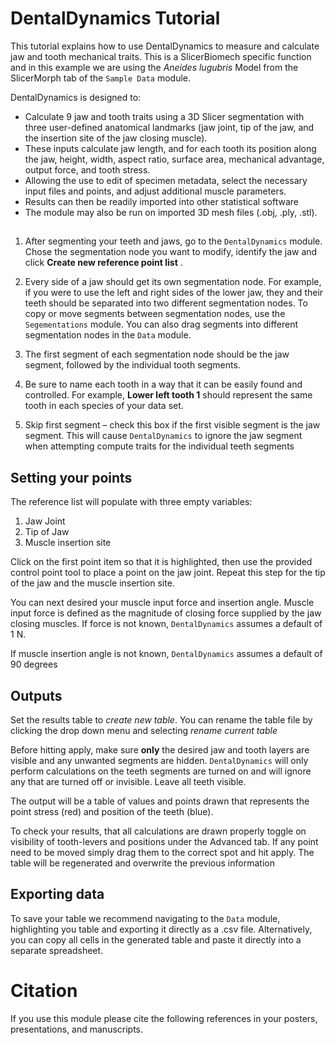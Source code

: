 # DentalDynamics Tutorial

This tutorial explains how to use DentalDynamics to measure and calculate jaw and tooth mechanical traits. This is a SlicerBiomech specific function and in this example we are using the *Aneides lugubris* Model from the SlicerMorph tab of the  `Sample Data`  module.

DentalDynamics is designed to:

-  Calculate 9 jaw and tooth traits using a 3D Slicer segmentation with three user-defined anatomical landmarks (jaw joint, tip of the jaw, and the insertion site of the jaw closing muscle). 
- These inputs  calculate jaw length, and for each tooth its position along the jaw, height, width, aspect ratio, surface area, mechanical advantage, output force, and tooth stress. 
- Allowing the use to edit of specimen metadata, select the necessary input files and points, and adjust additional muscle parameters. 
- Results can then be readily imported into other statistical software 
- The module may also be run on imported 3D mesh files (.obj, .ply, .stl).


## 

1.  After segmenting your teeth and jaws, go to the  `DentalDynamics`  module. Chose the segmentation node you want to modify, identify the jaw and click   **Create new reference point list** .

2.  Every side of a jaw should get its own segmentation node. For example, if you were to use the left and right sides of the lower jaw, they and their teeth should be separated into two different segmentation nodes. To copy or move segments between segmentation nodes, use the `Segementations`  module. You can also drag segments into different segmentation nodes in the `Data`  module.

3. The first segment of each segmentation node should be the jaw segment, followed by the individual tooth segments.

4. Be sure to name each tooth in a way that it can be easily found and controlled. For example, **Lower left tooth 1** should represent the same tooth in each species of your data set.

5. Skip first segment – check this box if the first visible segment is the jaw segment. This will cause `DentalDynamics` to ignore the jaw segment when attempting compute traits for the individual teeth segments

## Setting your points

The reference list will populate with three empty variables: 

 1. Jaw Joint
 2. Tip of Jaw
 3. Muscle insertion site

Click on the first point item so that it is highlighted, then use the provided control point tool to place a point on the jaw joint. Repeat this step for the tip of the jaw and the muscle insertion site. 

You can next desired your muscle input force and insertion angle. Muscle input force is defined as the magnitude of closing force supplied by the jaw closing muscles. If force is not known, `DentalDynamics` assumes a default of 1 N.

 If muscle insertion angle is not known, `DentalDynamics` assumes a default of 90 degrees
 
## Outputs

Set the results table to *create new table*. You can rename the table file by clicking the drop down menu and selecting *rename current table* 

Before hitting apply, make sure  **only** the desired jaw and tooth layers are visible and any unwanted segments are hidden. `DentalDynamics` will only perform calculations on the teeth segments are turned on and will ignore any that are turned off or invisible.  Leave all teeth visible.

The output will be a table of values and points drawn that represents the point stress (red) and position of the teeth (blue). 

To check your results, that all calculations are drawn properly toggle on visibility of tooth-levers and positions under the Advanced tab. If any point need to be moved simply drag them to the correct spot and hit apply. The table will be regenerated and overwrite the previous information

## Exporting data

To save your table we recommend navigating to the `Data` module, highlighting you table and exporting it directly as a .csv file. Alternatively, you can copy all cells in the generated table and paste it directly into a separate spreadsheet. 


# Citation

If you use this module please cite the following references in your posters, presentations, and manuscripts. 








